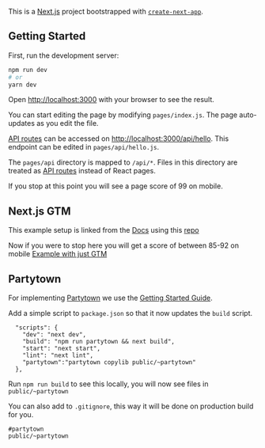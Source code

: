 This is a [Next.js](https://nextjs.org/) project bootstrapped with [`create-next-app`](https://github.com/vercel/next.js/tree/canary/packages/create-next-app).

## Getting Started

First, run the development server:

```bash
npm run dev
# or
yarn dev
```

Open [http://localhost:3000](http://localhost:3000) with your browser to see the result.

You can start editing the page by modifying `pages/index.js`. The page auto-updates as you edit the file.

[API routes](https://nextjs.org/docs/api-routes/introduction) can be accessed on [http://localhost:3000/api/hello](http://localhost:3000/api/hello). This endpoint can be edited in `pages/api/hello.js`.

The `pages/api` directory is mapped to `/api/*`. Files in this directory are treated as [API routes](https://nextjs.org/docs/api-routes/introduction) instead of React pages.

If you stop at this point you will see a page score of 99 on mobile.

## Next.js GTM

This example setup is linked from the [Docs](https://nextjs.org/docs/basic-features/script) using this [repo](https://github.com/vercel/next.js/tree/canary/examples/with-google-tag-manager)

Now if you were to stop here you will get a score of between 85-92 on mobile
[Example with just GTM](https://pagespeed.web.dev/report?url=https%3A%2F%2Fspeedtest-nextjs-2d8m9rnc1-ajonp.vercel.app%2F)
## Partytown

For implementing [Partytown](https://github.com/builderio/partytown) we use the [Getting Started Guide](https://github.com/BuilderIO/partytown/wiki/Getting-Started).

Add a simple script to `package.json` so that it now updates the `build` script.

```
  "scripts": {
    "dev": "next dev",
    "build": "npm run partytown && next build",
    "start": "next start",
    "lint": "next lint",
    "partytown":"partytown copylib public/~partytown"
  },
```

Run `npm run build` to see this locally, you will now see files in `public/~partytown`

You can also add to `.gitignore`, this way it will be done on production build for you.

```
#partytown
public/~partytown
```

